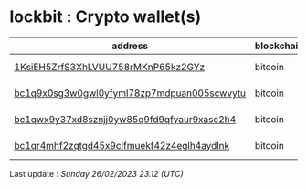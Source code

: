 # lockbit : Crypto wallet(s)

| address | blockchain | Balance |
|---|---|---|
| [1KsiEH5ZrfS3XhLVUU758rMKnP65kz2GYz](https://www.blockchain.com/explorer/addresses/btc/1KsiEH5ZrfS3XhLVUU758rMKnP65kz2GYz) | bitcoin | $ 60110 |
| [bc1q9x0sg3w0gwl0yfyml78zp7mdpuan005scwvytu](https://www.blockchain.com/explorer/addresses/btc/bc1q9x0sg3w0gwl0yfyml78zp7mdpuan005scwvytu) | bitcoin | $ 119181 |
| [bc1qwx9y37xd8sznjj0yw85q9fd9qfyaur9xasc2h4](https://www.blockchain.com/explorer/addresses/btc/bc1qwx9y37xd8sznjj0yw85q9fd9qfyaur9xasc2h4) | bitcoin | $ 16417 |
| [bc1qr4mhf2zqtgd45x9clfmuekf42z4eglh4aydlnk](https://www.blockchain.com/explorer/addresses/btc/bc1qr4mhf2zqtgd45x9clfmuekf42z4eglh4aydlnk) | bitcoin | $ 19513 |

Last update : _Sunday 26/02/2023 23.12 (UTC)_

